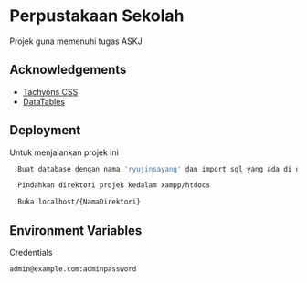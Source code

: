 
# Perpustakaan Sekolah

Projek guna memenuhi tugas ASKJ


## Acknowledgements

 - [Tachyons CSS](https://tachyons.io)
 - [DataTables](https://datatables.net)



## Deployment

Untuk menjalankan projek ini

```bash
  Buat database dengan nama 'ryujinsayang' dan import sql yang ada di database/ryujinsayang.sql
```

```bash
  Pindahkan direktori projek kedalam xampp/htdocs
```
```bash
  Buka localhost/{NamaDirektori}
```


## Environment Variables

Credentials

`admin@example.com:adminpassword`


